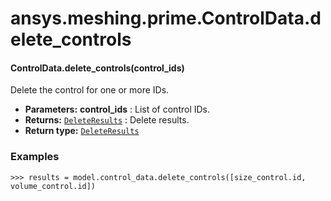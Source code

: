 <a id="ansys-meshing-prime-controldata-delete-controls"></a>

# ansys.meshing.prime.ControlData.delete_controls

<a id="ansys.meshing.prime.ControlData.delete_controls"></a>

#### ControlData.delete_controls(control_ids)

Delete the control for one or more IDs.

* **Parameters:**
  **control_ids**
  : List of control IDs.
* **Returns:**
  [`DeleteResults`](ansys.meshing.prime.DeleteResults.md#ansys.meshing.prime.DeleteResults)
  : Delete results.
* **Return type:**
  [`DeleteResults`](ansys.meshing.prime.DeleteResults.md#ansys.meshing.prime.DeleteResults)

### Examples

```pycon
>>> results = model.control_data.delete_controls([size_control.id, volume_control.id])
```

<!-- !! processed by numpydoc !! -->
